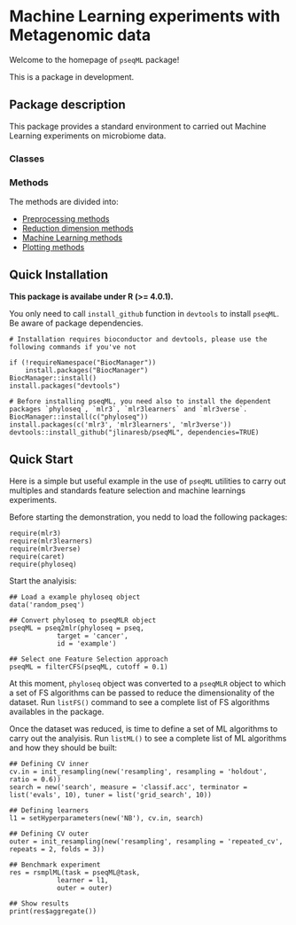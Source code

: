 # Machine Learning experiments with Metagenomic data

Welcome to the homepage of `pseqML` package!

This is a package in development. 



## Package description
This package provides a standard environment to carried out Machine Learning experiments on microbiome data.

### Classes

### Methods
The methods are divided into:

* [Preprocessing methods]()
* [Reduction dimension methods]()
* [Machine Learning methods]()
* [Plotting methods]()


## Quick Installation

**This package is availabe under R (>= 4.0.1).**

You only need to call `install_github` function in `devtools` to install `pseqML`. Be aware of package dependencies.

```
# Installation requires bioconductor and devtools, please use the following commands if you've not

if (!requireNamespace("BiocManager"))
    install.packages("BiocManager")
BiocManager::install()
install.packages("devtools")

# Before installing pseqML, you need also to install the dependent packages `phyloseq`, `mlr3`, `mlr3learners` and `mlr3verse`.
BiocManager::install(c("phyloseq"))
install.packages(c('mlr3', 'mlr3learners', 'mlr3verse'))
devtools::install_github("jlinaresb/pseqML", dependencies=TRUE)
```


## Quick Start

Here is a simple but useful example in the use of `pseqML` utilities to carry out multiples and standards feature selection and machine learnings experiments.

Before starting the demonstration, you nedd to load the following packages:

```
require(mlr3)
require(mlr3learners)
require(mlr3verse)
require(caret)
require(phyloseq)
```

Start the analyisis:

```
## Load a example phyloseq object
data('random_pseq')

## Convert phyloseq to pseqMLR object
pseqML = pseq2mlr(phyloseq = pseq,
			target = 'cancer',
			id = 'example')

## Select one Feature Selection approach
pseqML = filterCFS(pseqML, cutoff = 0.1)
```


At this moment, `phyloseq` object was converted to a `pseqMLR` object to which a set of FS algorithms can be passed to reduce the dimensionality of the dataset. Run `listFS()` command to see a complete list of FS algorithms availables in the package.

Once the dataset was reduced, is time to define a set of ML algorithms to carry out the analyisis. Run `listML()` to see a complete list of ML algorithms and how they should be built:

```
## Defining CV inner
cv.in = init_resampling(new('resampling', resampling = 'holdout', ratio = 0.6))
search = new('search', measure = 'classif.acc', terminator = list('evals', 10), tuner = list('grid_search', 10))

## Defining learners
l1 = setHyperparameters(new('NB'), cv.in, search)

## Defining CV outer 
outer = init_resampling(new('resampling', resampling = 'repeated_cv', repeats = 2, folds = 3))

## Benchmark experiment
res = rsmplML(task = pseqML@task,
			learner = l1,
			outer = outer)

## Show results
print(res$aggregate())
```
